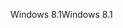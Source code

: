 <span data-ttu-id="bd3ac-101">Windows 8.1</span><span class="sxs-lookup"><span data-stu-id="bd3ac-101">Windows 8.1</span></span>